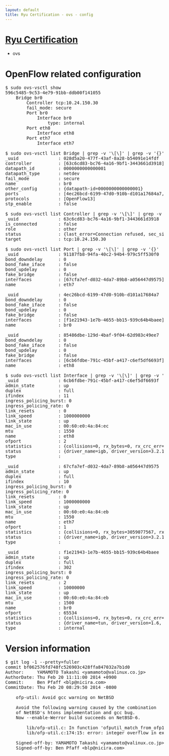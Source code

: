 ```yaml
---
layout: default
title: Ryu Certification - ovs - config
---
```

# [Ryu Certification](http://osrg.github.io/ryu/certification.html)
* ovs 

# OpenFlow related configuration
<pre>
$ sudo ovs-vsctl show
596c5485-9c53-4e79-91bb-ddb00f141055
    Bridge br0
        Controller tcp:10.24.150.30
        fail_mode: secure
        Port br0
            Interface br0
                type: internal
        Port eth8
            Interface eth8
        Port eth7
            Interface eth7

$ sudo ovs-vsctl list Bridge | grep -v '\[\]' | grep -v '{}'
_uuid               : 028d5a20-477f-43af-8a28-b54091e14fdf
controller          : [63c6cd83-bc76-4a16-9bf1-3443661d3918]
datapath_id         : 0000000000000001
datapath_type       : netdev
fail_mode           : secure
name                : br0
other_config        : {datapath-id=0000000000000001}
ports               : [4ec26bcd-6199-47d0-910b-d101a17684a7, 85486dbe-129d-4baf-9f04-62d983c49ee7, 91187fb8-94fa-40c2-94b4-979c5ff530f0]
protocols           : [OpenFlow13]
stp_enable          : false

$ sudo ovs-vsctl list Controller | grep -v '\[\]' | grep -v '{}'
_uuid               : 63c6cd83-bc76-4a16-9bf1-3443661d3918
is_connected        : false
role                : other
status              : {last_error=Connection refused, sec_since_connect=377, sec_since_disconnect=3, state=BACKOFF}
target              : tcp:10.24.150.30

$ sudo ovs-vsctl list Port | grep -v '\[\]' | grep -v '{}'
_uuid               : 91187fb8-94fa-40c2-94b4-979c5ff530f0
bond_downdelay      : 0
bond_fake_iface     : false
bond_updelay        : 0
fake_bridge         : false
interfaces          : [67cfa7ef-d032-4da7-89b8-a056447d9575]
name                : eth7

_uuid               : 4ec26bcd-6199-47d0-910b-d101a17684a7
bond_downdelay      : 0
bond_fake_iface     : false
bond_updelay        : 0
fake_bridge         : false
interfaces          : [f1e21943-1e7b-4655-bb15-939c64b4baee]
name                : br0

_uuid               : 85486dbe-129d-4baf-9f04-62d983c49ee7
bond_downdelay      : 0
bond_fake_iface     : false
bond_updelay        : 0
fake_bridge         : false
interfaces          : [6cb6fdbe-791c-45bf-a417-c6ef5df6693f]
name                : eth8

$ sudo ovs-vsctl list Interface | grep -v '\[\]' | grep -v '{}'
_uuid               : 6cb6fdbe-791c-45bf-a417-c6ef5df6693f
admin_state         : up
duplex              : full
ifindex             : 11
ingress_policing_burst: 0
ingress_policing_rate: 0
link_resets         : 0
link_speed          : 1000000000
link_state          : up
mac_in_use          : 00:60:e0:4a:84:ec
mtu                 : 1550
name                : eth8
ofport              : 2
statistics          : {collisions=0, rx_bytes=0, rx_crc_err=0, rx_dropped=0, rx_errors=0, rx_frame_err=0, rx_over_err=0, rx_packets=0, tx_bytes=2488554, tx_dropped=0, tx_errors=0, tx_packets=26568}
status              : {driver_name=igb, driver_version=3.2.10-k, firmware_version=3.10-0}
type                : 

_uuid               : 67cfa7ef-d032-4da7-89b8-a056447d9575
admin_state         : up
duplex              : full
ifindex             : 10
ingress_policing_burst: 0
ingress_policing_rate: 0
link_resets         : 0
link_speed          : 1000000000
link_state          : up
mac_in_use          : 00:60:e0:4a:84:eb
mtu                 : 1550
name                : eth7
ofport              : 1
statistics          : {collisions=0, rx_bytes=3059077567, rx_crc_err=0, rx_dropped=0, rx_errors=0, rx_frame_err=0, rx_over_err=0, rx_packets=72592747, tx_bytes=0, tx_dropped=0, tx_errors=0, tx_packets=0}
status              : {driver_name=igb, driver_version=3.2.10-k, firmware_version=3.10-0}
type                : 

_uuid               : f1e21943-1e7b-4655-bb15-939c64b4baee
admin_state         : up
duplex              : full
ifindex             : 302
ingress_policing_burst: 0
ingress_policing_rate: 0
link_resets         : 2
link_speed          : 10000000
link_state          : up
mac_in_use          : 00:60:e0:4a:84:eb
mtu                 : 1500
name                : br0
ofport              : 65534
statistics          : {collisions=0, rx_bytes=0, rx_crc_err=0, rx_dropped=0, rx_errors=0, rx_frame_err=0, rx_over_err=0, rx_packets=0, tx_bytes=0, tx_dropped=0, tx_errors=0, tx_packets=0}
status              : {driver_name=tun, driver_version=1.6, firmware_version=N/A}
type                : internal
</pre>

# Version information
<pre>
$ git log -1 --pretty=fuller
commit bf062576fd748fc526903c428ffa847032a7b1d0
Author:     YAMAMOTO Takashi &lt;yamamoto@valinux.co.jp&gt;
AuthorDate: Thu Feb 20 11:11:00 2014 +0900
Commit:     Ben Pfaff &lt;blp@nicira.com&gt;
CommitDate: Thu Feb 20 08:29:50 2014 -0800

    ofp-util: Avoid gcc warning on NetBSD
    
    Avoid the following warning caused by the combination
    of NetBSD's htons implementation and gcc bug.
    Now --enable-Werror build succeeds on NetBSD-6.
    
        lib/ofp-util.c: In function 'ofputil_match_from_ofp10_match':
        lib/ofp-util.c:174:15: error: integer overflow in expression
    
    Signed-off-by: YAMAMOTO Takashi &lt;yamamoto@valinux.co.jp&gt;
    Signed-off-by: Ben Pfaff &lt;blp@nicira.com&gt;
</pre>
